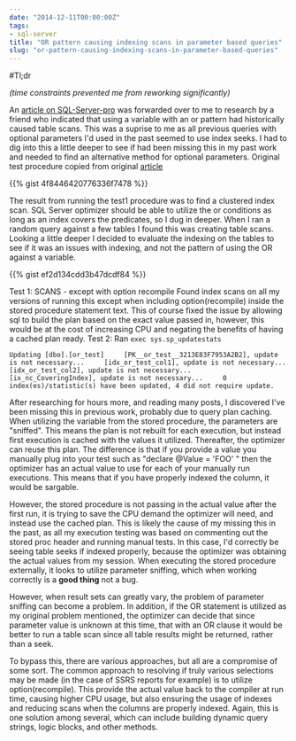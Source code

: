 ```yaml
---
date: "2014-12-11T00:00:00Z"
tags:
- sql-server
title: "OR pattern causing indexing scans in parameter based queries"
slug: "or-pattern-causing-indexing-scans-in-parameter-based-queries"
---
```


#Tl;dr

_(time constraints prevented me from reworking significantly)_

An [article on SQL-Server-pro](http://www.sql-server-pro.com/or-condition-performance.html) was forwarded over to me to research by a friend who indicated that using a variable with an or pattern had historically caused table scans. This was a suprise to me as all previous queries with optional parameters I'd used in the past seemed to use index seeks. I had to dig into this a little deeper to see if had been missing this in my past work and needed to find an alternative method for optional parameters. Original test procedure copied from original [article](http://www.sql-server-pro.com/or-condition-performance.html)

{{% gist 4f8446420776336f7478 %}}


The result from running the test1 procedure was to find a clustered index scan. SQL Server optimizer should be able to utilize the or conditions as long as an index covers the predicates, so I dug in deeper. When I ran a random query against a few tables I found this was creating table scans. Looking a little deeper I decided to evaluate the indexing on the tables to see if it was an issues with indexing, and not the pattern of using the OR against a variable.

{{% gist ef2d134cdd3b47dcdf84 %}}


Test 1: SCANS - except with option recompile Found index scans on all my versions of running this except when including option(recompile) inside the stored procedure statement text. This of course fixed the issue by allowing sql to build the plan based on the exact value passed in, however, this would be at the cost of increasing CPU and negating the benefits of having a cached plan ready.
Test 2: Ran `exec sys.sp_updatestats`

```text
Updating [dbo].[or_test]     [PK__or_test__3213E83F7953A2B2], update is not necessary...     [idx_or_test_col1], update is not necessary...     [idx_or_test_col2], update is not necessary...     [ix_nc_CoveringIndex], update is not necessary...     0 index(es)/statistic(s) have been updated, 4 did not require update.
```

After researching for hours more, and reading many posts, I discovered I've been missing this in previous work, probably due to query plan caching. When utilizing the variable from the stored procedure, the parameters are "sniffed". This means the plan is not rebuilt for each execution, but instead first execution is cached with the values it utilized. Thereafter, the optimizer can reuse this plan. The difference is that if you provide a value you manually plug into your test such as "declare @Value = 'FOO' " then the optimizer has an actual value to use for each of your manually run executions. This means that if you have properly indexed the column, it would be sargable.

However, the stored procedure is not passing in the actual value after the first run, it is trying to save the CPU demand the optimizer will need, and instead use the cached plan. This is likely the cause of my missing this in the past, as all my execution testing was based on commenting out the stored proc header and running manual tests. In this case, I'd correctly be seeing table seeks if indexed properly, because the optimizer was obtaining the actual values from my session. When executing the stored procedure externally, it looks to utilize parameter sniffing, which when working correctly is a **good thing** not a bug.

However, when result sets can greatly vary, the problem of parameter sniffing can become a problem. In addition, if the OR statement is utilized as my original problem mentioned, the optimizer can decide that since parameter value is unknown at this time, that with an OR clause it would be better to run a table scan since all table results might be returned, rather than a seek.

To bypass this, there are various approaches, but all are a compromise of some sort. The common approach to resolving if truly various selections may be made (in the case of SSRS reports for example) is to utilize option(recompile). This provide the actual value back to the compiler at run time, causing higher CPU usage, but also ensuring the usage of indexes and reducing scans when the columns are properly indexed. Again, this is one solution among several, which can include building dynamic query strings, logic blocks, and other methods.

